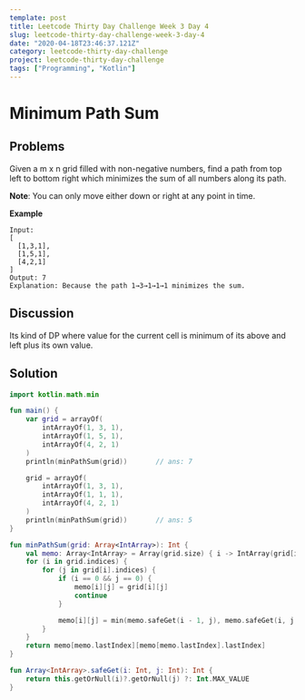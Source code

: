 ```yaml
---
template: post
title: Leetcode Thirty Day Challenge Week 3 Day 4
slug: leetcode-thirty-day-challenge-week-3-day-4
date: "2020-04-18T23:46:37.121Z"
category: leetcode-thirty-day-challenge
project: leetcode-thirty-day-challenge
tags: ["Programming", "Kotlin"]
---
```



# Minimum Path Sum

## Problems
Given a m x n grid filled with non-negative numbers, find a path from top left to bottom right which minimizes the sum of all numbers along its path.

**Note**: You can only move either down or right at any point in time.

__Example__
```
Input:
[
  [1,3,1],
  [1,5,1],
  [4,2,1]
]
Output: 7
Explanation: Because the path 1→3→1→1→1 minimizes the sum.
```

## Discussion
Its kind of DP where value for the current cell is minimum of its above and left plus its own value.

## Solution
```kotlin
import kotlin.math.min

fun main() {
    var grid = arrayOf(
        intArrayOf(1, 3, 1),
        intArrayOf(1, 5, 1),
        intArrayOf(4, 2, 1)
    )
    println(minPathSum(grid))       // ans: 7

    grid = arrayOf(
        intArrayOf(1, 3, 1),
        intArrayOf(1, 1, 1),
        intArrayOf(4, 2, 1)
    )
    println(minPathSum(grid))       // ans: 5
}

fun minPathSum(grid: Array<IntArray>): Int {
    val memo: Array<IntArray> = Array(grid.size) { i -> IntArray(grid[i].size) }
    for (i in grid.indices) {
        for (j in grid[i].indices) {
            if (i == 0 && j == 0) {
                memo[i][j] = grid[i][j]
                continue
            }

            memo[i][j] = min(memo.safeGet(i - 1, j), memo.safeGet(i, j - 1)) + grid[i][j]
        }
    }
    return memo[memo.lastIndex][memo[memo.lastIndex].lastIndex]
}

fun Array<IntArray>.safeGet(i: Int, j: Int): Int {
    return this.getOrNull(i)?.getOrNull(j) ?: Int.MAX_VALUE
}
```